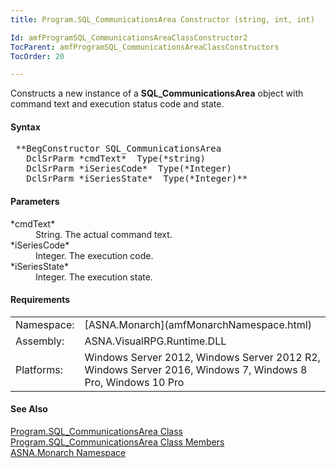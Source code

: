 ```yaml
---
title: Program.SQL_CommunicationsArea Constructor (string, int, int)

Id: amfProgramSQL_CommunicationsAreaClassConstructor2
TocParent: amfProgramSQL_CommunicationsAreaClassConstructors
TocOrder: 20

---
```


Constructs a new instance of a **SQL_CommunicationsArea** object with command text and execution status code and state.

#### Syntax
<pre class="syntax"> **BegConstructor SQL_CommunicationsArea
   DclSrParm *cmdText*  Type(*string)
   DclSrParm *iSeriesCode*  Type(*Integer)
   DclSrParm *iSeriesState*  Type(*Integer)**       </pre>

#### Parameters
<dl>
        <dt>
 *cmdText* 
        </dt>
        <dd>String. The actual command text.</dd>
        <dt>
 *iSeriesCode* 
        </dt>
        <dd>Integer. The execution code.</dd>
        <dt>
 *iSeriesState* 
        </dt>
        <dd>Integer. The execution state.</dd>
</dl>

#### Requirements
<table class="dttable" cellspacing="0" cellpadding="4" width="60%">
           <colgroup>
            <col width="15%" style="font-weight:bold" />
            <col width="85%" />
          </colgroup>
          <tr>
            <td>Namespace:</td>
            <td>[ASNA.Monarch](amfMonarchNamespace.html)</td>
          </tr>
          <tr>
            <td>Assembly:</td>
            <td>ASNA.VisualRPG.Runtime.DLL</td>
          </tr>
         <tr>
            <td>Platforms:</td>
            <td> Windows Server 2012, Windows Server 2012 R2, Windows Server 2016, Windows 7, Windows 8 Pro, Windows 10 Pro</td>
         </tr>
</table>

<!-- end -->

#### See Also
[ Program.SQL_CommunicationsArea Class](amfProgramSQL_CommunicationsAreaClass.html) <br /> [ Program.SQL_CommunicationsArea Class Members](amfProgramSQL_CommunicationsAreaClassMembers.html) <br /> [ASNA.Monarch Namespace](amfMonarchNamespace.html) 
